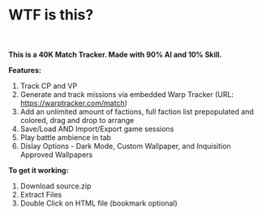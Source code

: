 # WTF is this?
<br></br>
<b>This is a 40K Match Tracker. Made with 90% AI and 10% Skill.</b>

<b>Features:</b>
1. Track CP and VP
2. Generate and track missions via embedded Warp Tracker (URL: https://warptracker.com/match)
3. Add an unlimited amount of factions, full faction list prepopulated and colored, drag and drop to arrange
4. Save/Load AND Import/Export game sessions
5. Play battle ambience in tab
6. Dislay Options - Dark Mode, Custom Wallpaper, and Inquisition Approved Wallpapers

<b>To get it working:</b>
1. Download source.zip
2. Extract Files
3. Double Click on HTML file (bookmark optional)


